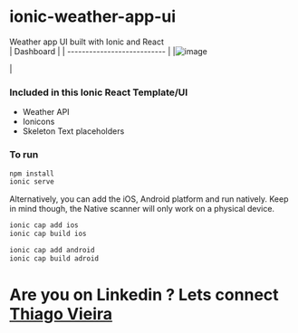 # ionic-weather-app-ui
Weather app UI built with Ionic and React
<br />
| Dashboard                   | 
| --------------------------- |
|![image](https://github.com/thiagomv-ca/wheaterApp/assets/13485125/f38f44fa-838b-440e-96fb-587060343a33)

|


### Included in this Ionic React Template/UI
* Weather API
* Ionicons
* Skeleton Text placeholders

### To run

```javascript
npm install
ionic serve
```

Alternatively, you can add the iOS, Android platform and run natively. Keep in mind though, the Native scanner will only work on a physical device.

```javascript
ionic cap add ios
ionic cap build ios
```
```javascript
ionic cap add android
ionic cap build adroid
```



# Are you on Linkedin ? Lets connect [Thiago Vieira](https://www.linkedin.com/in/mvthiago/)
